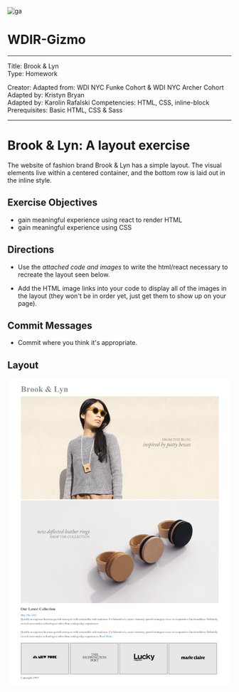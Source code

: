 ![ga](http://mobbook.generalassemb.ly/ga_cog.png)

# WDIR-Gizmo

---
Title: Brook & Lyn<br>
Type: Homework<br>

Creator:
    Adapted from: WDI NYC Funke Cohort & WDI NYC Archer Cohort<br>
    Adapted by: Kristyn Bryan <br>
    Adapted by: Karolin Rafalski
Competencies: HTML, CSS, inline-block<br>
Prerequisites: Basic HTML, CSS & Sass

---

# Brook & Lyn: A layout exercise

The website of fashion brand Brook & Lyn has a simple layout. The visual elements live within a centered container, and the bottom row is laid out in the inline style.

## Exercise Objectives

- gain meaningful experience using react to render HTML
- gain meaningful experience using CSS

## Directions

- Use the *attached code and images* to write the html/react necessary to recreate the layout seen below.

- Add the HTML image links into your code to display all of the images in the layout (they won't be in order yet, just get them to show up on your page).


## Commit Messages
- Commit where you think it's appropriate.

## Layout

![image](mockup.png)
